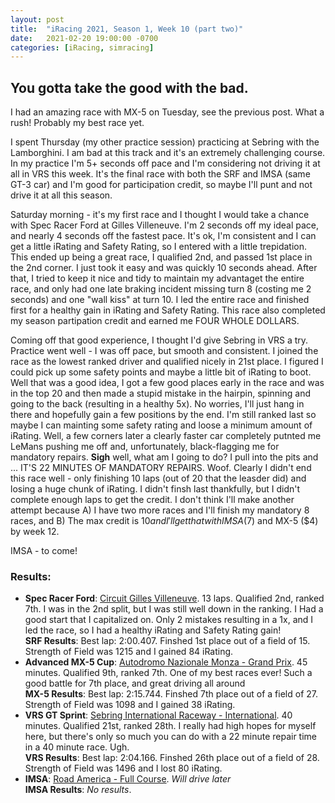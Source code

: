```yaml
---
layout: post
title:  "iRacing 2021, Season 1, Week 10 (part two)"
date:   2021-02-20 19:00:00 -0700
categories: [iRacing, simracing]
---
```

## You gotta take the good with the bad.

I had an amazing race with MX-5 on Tuesday, see the previous post. What a rush! Probably my best race yet.

I spent Thursday (my other practice session) practicing at Sebring with the Lamborghini. I am bad at this track and it's an extremely challenging course. In my practice I'm 5+ seconds off pace and I'm considering not driving it at all in VRS this week. It's the final race with both the SRF and IMSA (same GT-3 car) and I'm good for participation credit, so maybe I'll punt and not drive it at all this season.

Saturday morning - it's my first race and I thought I would take a chance with Spec Racer Ford at Gilles Villeneuve. I'm 2 seconds off my ideal pace, and nearly 4 seconds off the fastest pace. It's ok, I'm consistent and I can get a little iRating and Safety Rating, so I entered with a little trepidation. This ended up being a great race, I qualified 2nd, and passed 1st place in the 2nd corner. I just took it easy and was quickly 10 seconds ahead. After that, I tried to keep it nice and tidy to maintain my advantaget the entire race, and only had one late braking incident missing turn 8 (costing me 2 seconds) and one "wall kiss" at turn 10. I led the entire race and finished first for a healthy gain in iRating and Safety Rating. This race also completed my season partipation credit and earned me FOUR WHOLE DOLLARS.

Coming off that good experience, I thought I'd give Sebring in VRS a try. Practice went well - I was off pace, but smooth and consistent. I joined the race as the lowest ranked driver and qualified nicely in 21st place. I figured I could pick up some safety points and maybe a little bit of iRating to boot. Well that was a good idea, I got a few good places early in the race and was in the top 20 and then made a stupid mistake in the hairpin, spinning and going to the back (resulting in a healthy 5x). No worries, I'll just hang in there and hopefully gain a few positions by the end. I'm still ranked last so maybe I can mainting some safety rating and loose a minimum amount of iRating. Well, a few corners later a clearly faster car completely putnted me LeMans pushing me off and, unfortunately, black-flagging me for mandatory repairs. **Sigh** well, what am I going to do? I pull into the pits and ... IT'S 22 MINUTES OF MANDATORY REPAIRS. Woof. Clearly I didn't end this race well - only finishing 10 laps (out of 20 that the leasder did) and losing a huge chunk of iRating. I didn't finsh last thankfully, but I didn't complete enough laps to get the credit. I don't think I'll make another attempt because A) I have two more races and I'll finish my mandatory 8 races, and B) The max credit is $10 and I'll get that with IMSA ($7) and MX-5 ($4) by week 12.

IMSA - to come!

### Results:
* **Spec Racer Ford**: [Circuit Gilles Villeneuve](https://members.iracing.com/membersite/member/EventResult.do?&subsessionid=37527836). 13 laps. Qualified 2nd, ranked 7th. I was in the 2nd split, but I was still well down in the ranking. I Had a good start that I capitalized on. Only 2 mistakes resulting in a 1x, and I led the race, so I had a healthy iRating and Safety Rating gain!  
**SRF Results**: Best lap: 2:00.407. Finshed 1st place out of a field of 15. Strength of Field was 1215 and I gained 84 iRating.  
* **Advanced MX-5 Cup**: [Autodromo Nazionale Monza - Grand Prix](https://members.iracing.com/membersite/member/EventResult.do?&subsessionid=37464054). 45 minutes. Qualified 9th, ranked 7th. One of my best races ever! Such a good battle for 7th place, and great driving all around  
**MX-5 Results**: Best lap: 2:15.744. Finshed 7th place out of a field of 27. Strength of Field was 1098 and I gained 38 iRating.
* **VRS GT Sprint**: [Sebring International Raceway - International](https://members.iracing.com/membersite/member/EventResult.do?&subsessionid=37528963). 40 minutes. Qualified 21st, ranked 28th. I really had high hopes for myself here, but there's only so much you can do with a 22 minute repair time in a 40 minute race. Ugh.  
**VRS Results**: Best lap: 2:04.166. Finshed 26th place out of a field of 28. Strength of Field was 1496 and I lost 80 iRating.
* **IMSA**: [Road America - Full Course](). _Will drive later_  
**IMSA Results**: _No results_.
